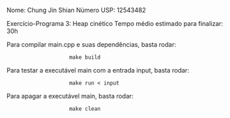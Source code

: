 Nome: Chung Jin Shian
Número USP: 12543482

Exercício-Programa 3: Heap cinético
Tempo médio estimado para finalizar: 30h

Para compilar main.cpp e suas dependências, basta rodar:

   						make build

Para testar a executável main com a entrada input, basta rodar:

 						make run < input

Para apagar a executável main, basta rodar:
                  
						make clean

